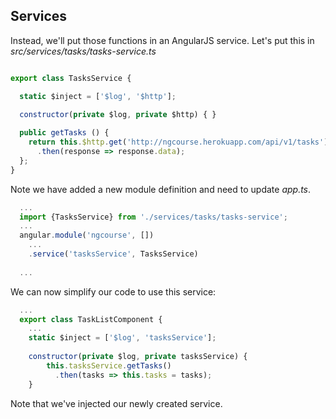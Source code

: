 ## Services

Instead, we'll put those functions in an AngularJS service. Let's put this in *src/services/tasks/tasks-service.ts*

```javascript

export class TasksService {

  static $inject = ['$log', '$http'];
  
  constructor(private $log, private $http) { }

  public getTasks () {
    return this.$http.get('http://ngcourse.herokuapp.com/api/v1/tasks')
      .then(response => response.data);
  };
}
```

Note we have added a new module definition and need to update *app.ts*.

```javascript
  ...
  import {TasksService} from './services/tasks/tasks-service';
  ...
  angular.module('ngcourse', [])
    ...
    .service('tasksService', TasksService)
    
  ...    
```

We can now simplify our code to use this service:

```javascript
  ...
  export class TaskListComponent {
    ...
    static $inject = ['$log', 'tasksService'];
  
    constructor(private $log, private tasksService) {
        this.tasksService.getTasks()
          .then(tasks => this.tasks = tasks);
    }
```

Note that we've injected our newly created service.
